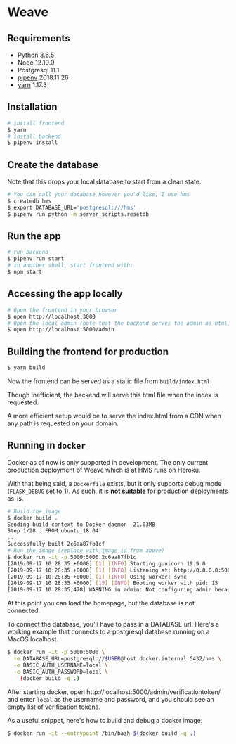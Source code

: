 # Weave

## Requirements

- Python 3.6.5
- Node 12.10.0
- Postgresql 11.1
- [pipenv](https://github.com/pypa/pipenv#installation) 2018.11.26
- [yarn](https://yarnpkg.com/en/docs/install) 1.17.3

## Installation

```sh
# install frontend
$ yarn
# install backend
$ pipenv install
```

## Create the database

Note that this drops your local database to start from a clean state.

```sh
# You can call your database however you'd like; I use hms
$ createdb hms
$ export DATABASE_URL='postgresql:///hms'
$ pipenv run python -m server.scripts.resetdb
```

## Run the app

```sh
# run backend
$ pipenv run start
# in another shell, start frontend with:
$ npm start
```

## Accessing the app locally

```sh
# Open the frontend in your browser
$ open http://localhost:3000
# Open the local admin (note that the backend serves the admin as html, rather than the frontend serving it)
$ open http://localhost:5000/admin
```

## Building the frontend for production

```sh
$ yarn build
```

Now the frontend can be served as a static file from `build/index.html`.

Though inefficient, the backend will serve this html file when the index is requested.

A more efficient setup would be to serve the index.html from a CDN when any path
is requested on your domain.

## Running in `docker`

Docker as of now is only supported in development.
The only current production deployment of Weave which is at HMS runs on Heroku.

With that being said, a `Dockerfile` exists, but it only supports debug mode (`FLASK_DEBUG` set to 1).
As such, it is **not suitable** for production deployments as-is.

```sh
# Build the image
$ docker build .
Sending build context to Docker daemon  21.03MB
Step 1/28 : FROM ubuntu:18.04
...
Successfully built 2c6aa87fb1cf
# Run the image (replace with image id from above)
$ docker run -it -p 5000:5000 2c6aa87fb1c
[2019-09-17 10:28:35 +0000] [1] [INFO] Starting gunicorn 19.9.0
[2019-09-17 10:28:35 +0000] [1] [INFO] Listening at: http://0.0.0.0:5000 (1)
[2019-09-17 10:28:35 +0000] [1] [INFO] Using worker: sync
[2019-09-17 10:28:35 +0000] [15] [INFO] Booting worker with pid: 15
[2019-09-17 10:28:35,478] WARNING in admin: Not configuring admin because BASIC_AUTH_USERNAME and BASIC_AUTH_PASSWORD are not set.
```

At this point you can load the homepage, but the database is not connected.

To connect the database, you'll have to pass in a DATABASE url. Here's a working example
that connects to a postgresql database running on a MacOS localhost.

```sh
$ docker run -it -p 5000:5000 \
  -e DATABASE_URL=postgresql://$USER@host.docker.internal:5432/hms \
  -e BASIC_AUTH_USERNAME=local \
  -e BASIC_AUTH_PASSWORD=local \
    (docker build -q .)
```

After starting docker, open http://localhost:5000/admin/verificationtoken/ and enter `local`
as the username and password, and you should see an empty list of verification tokens.


As a useful snippet, here's how to build and debug a docker image:

```sh
$ docker run -it --entrypoint /bin/bash $(docker build -q .)
```
